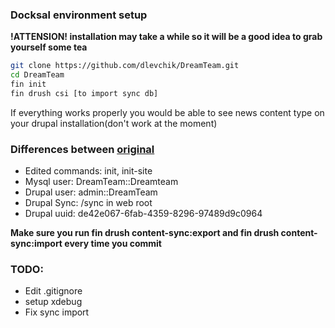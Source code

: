 ### Docksal environment setup

**!ATTENSION! installation may take a while so it will be a good idea to grab yourself some tea**
 
```bash
git clone https://github.com/dlevchik/DreamTeam.git
cd DreamTeam
fin init
fin drush csi [to import sync db]
```

If everything works properly you would be able to see news content type on your drupal installation(don't work at the moment)

### Differences between [original](https://github.com/docksal/boilerplate-drupal9-composer) 
- Edited commands: init, init-site
- Mysql user: DreamTeam::Dreamteam
- Drupal user: admin::DreamTeam
- Drupal Sync: /sync in web root
- Drupal uuid: de42e067-6fab-4359-8296-97489d9c0964

**Make sure you run fin drush content-sync:export and fin drush content-sync:import every time you commit**


### TODO:
- Edit .gitignore
- setup xdebug
- Fix sync import
